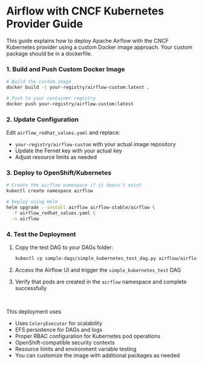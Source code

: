# Airflow with CNCF Kubernetes Provider Guide

This guide explains how to deploy Apache Airflow with the CNCF Kubernetes provider using a custom Docker image approach. Your custom package should be in a dockerfile.

### 1. Build and Push Custom Docker Image

```bash
# Build the custom image
docker build -t your-registry/airflow-custom:latest .

# Push to your container registry
docker push your-registry/airflow-custom:latest
```

### 2. Update Configuration

Edit `airflow_redhat_values.yaml` and replace:
- `your-registry/airflow-custom` with your actual image repository
- Update the Fernet key with your actual key
- Adjust resource limits as needed

### 3. Deploy to OpenShift/Kubernetes

```bash
# Create the airflow namespace if it doesn't exist
kubectl create namespace airflow

# Deploy using Helm
helm upgrade --install airflow airflow-stable/airflow \
  -f airflow_redhat_values.yaml \
  -n airflow
```

### 4. Test the Deployment

1. Copy the test DAG to your DAGs folder:
   ```bash
   kubectl cp sample-dags/simple_kubernetes_test_dag.py airflow/airflow-scheduler-xxx:/opt/airflow/dags/
   ```

2. Access the Airflow UI and trigger the `simple_kubernetes_test` DAG

3. Verify that pods are created in the `airflow` namespace and complete successfully
</br>

This deployment uses
- Uses `CeleryExecutor` for scalability
- EFS persistence for DAGs and logs
- Proper RBAC configuration for Kubernetes pod operations
- OpenShift-compatible security contexts
- Resource limits and environment variable testing
- You can customize the image with additional packages as needed
